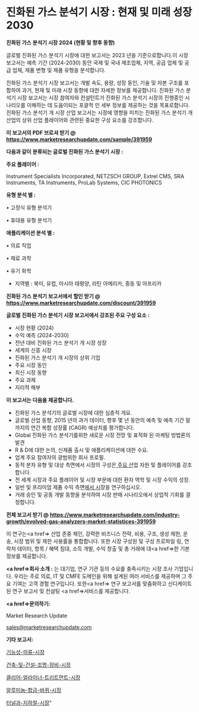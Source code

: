 # 진화된 가스 분석기 시장 : 현재 및 미래 성장 2030

<strong>진화된 가스 분석기 시장 2024 (현황 및 향후 동향)</strong>

글로벌 진화된 가스 분석기 시장에 대한 보고서는 2023 년을 기준으로합니다.이 시장 보고서는 예측 기간 (2024-2030) 동안 국제 및 국내 제조업체, 지역, 공급 업체 및 공급 업체, 제품 변형 및 제품 유형을 분석합니다.

진화된 가스 분석기 시장 보고서는 개발 속도, 용량, 성장 동인, 기술 및 자본 구조를 포함하여 과거, 현재 및 미래 시장 동향에 대한 자세한 정보를 제공합니다. 진화된 가스 분석기 시장 보고서는 시장 참여자와 컨설턴트가 진화된 가스 분석기 시장의 진행중인 시나리오를 이해하는 데 도움이되는 포괄적 인 세부 정보를 제공하는 것을 목표로합니다. 진화된 가스 분석기 개 시장 산업 보고서는 시장에 영향을 미치는 진화된 가스 분석기 개 산업의 상위 산업 플레이어와 관련된 중요한 구성 요소를 강조합니다.



<strong>이 보고서의 PDF 브로셔 받기 @ <a href=https://www.marketresearchupdate.com/sample/391959>https://www.marketresearchupdate.com/sample/391959</a></strong>



<strong>다음과 같이 분류되는 글로벌 진화된 가스 분석기 시장 :</strong>



<strong>주요 플레이어 :</strong>

Instrument Specialists Incorporated, NETZSCH GROUP, Extrel CMS, SRA Instruments, TA Instruments, ProLab Systems, CIC PHOTONICS



<strong>유형 분석 별 :</strong>

• 고정식 유형 분석기

• 휴대용 유형 분석기



<strong>애플리케이션 분석 별 :</strong>

• 의료 직업

• 재료 과학

• 유기 화학

<ul>
  <li>지역별 : 북미, 유럽, 아시아 태평양, 라틴 아메리카, 중동 및 아프리카</li>
</ul>


<strong>진화된 가스 분석기 보고서에서 할인 받기 @ <a href=https://www.marketresearchupdate.com/discount/391959>https://www.marketresearchupdate.com/discount/391959</a></strong>



<strong>글로벌 진화된 가스 분석기 시장 보고서에서 강조된 주요 구성 요소 :</strong>
<ul>
  <li>시장 현황 (2024)</li>
  <li>수익 예측 (2024-2030)</li>
  <li>전년 대비 진화된 가스 분석기 개 시장 성장</li>
  <li>세계의 신흥 시장</li>
  <li>진화된 가스 분석기 개 시장의 상위 기업</li>
  <li>주요 시장 동인</li>
  <li>최신 시장 동향</li>
  <li>주요 과제</li>
  <li>지리적 해부</li>
</ul>


<strong>이 보고서는 다음을 제공합니다.</strong>
<ul>
  <li>진화된 가스 분석기의 글로벌 시장에 대한 심층적 개요.</li>
  <li>글로벌 산업 동향, 2015 년의 과거 데이터, 향후 몇 년 동안의 예측 및 예측 기간 말까지의 연간 복합 성장률 (CAGR) 예상치를 평가합니다.</li>
  <li>Global 진화된 가스 분석기를위한 새로운 시장 전망 및 표적화 된 마케팅 방법론의 발견</li>
  <li>R &amp; D에 대한 논의, 신제품 출시 및 애플리케이션에 대한 수요.</li>
  <li>업계 주요 참여자의 광범위한 회사 프로필.</li>
  <li>동적 분자 유형 및 대상 측면에서 시장의 구성은<a href=> 주요 산</a>업 자원 및 플레이어를 강조합니다.</li>
  <li>전 세계 시장과 주요 플레이어 및 시장 부문에 대한 환자 역학 및 시장 수익의 성장.</li>
  <li>일반 및 프리미엄 제품 수익 측면<a href=>에서 시</a>장을 연구하십시오.</li>
  <li>거래 승인 및 공동 개발 동향을 분석하여 시장 판매 시나리오에서 상업적 기회를 결정합니다.</li>
</ul>



<strong>전체 보고서 받기 @ <a href=https://www.marketresearchupdate.com/industry-growth/evolved-gas-analyzers-market-statistices-391959>https://www.marketresearchupdate.com/industry-growth/evolved-gas-analyzers-market-statistices-391959</a></strong>

이 연구는<a href=> 산업 존중</a> 체인, 강력한 비즈니스 전략, 비용, 구조, 생성 제한, 운송, 시장 범위 및 제한 사용률을 통합합니다. 또한 시장 구성원 및 구성 프로파일 링, 연락처 데이터, 항목 / 혜택 침대, 소득 개발, 수익 창출 및 총 거래에 대<a href=>한 기본 </a>정보를 제공합니다.



<strong><a href=>회사 소</a>개 :</strong>
는 대기업, 연구 기관 등의 수요를 충족시키는 시장 조사 기업입니다. 우리는 주로 의료, IT 및 CMFE 도메인을 위해 설계된 여러 서비스를 제공하며 그 주요 기여는 고객 경험 연구입니다. 또한<a href=> 연구 보</a>고서를 맞춤화하고 신디케이트 된 연구 보고서 및 컨설팅 <a href=>서비스</a>를 제공합니다.



<strong><a href=>문의하기:</a></strong>

Market Research Update

sales@marketresearchupdate.com



<strong>기타 보고서:</strong>

<a href=https://www.linkedin.com/pulse/기능성-의류-시장-동향-및-성장-전망-market-matrix-musings-analysis/>기능성-의류-시장</a>

<a href=https://www.linkedin.com/pulse/건축-및-건설-조명-장비-시장-동향-성장-전망-consumer-connection-chronicles-24--4yn1f/>건축-및-건설-조명-장비-시장</a>

<a href=https://www.linkedin.com/pulse/클리어-얼라이너-트리트먼트-시장-규모-및-성장-2023-trend-tracking-tips-360-analysis-jq53f/>클리어-얼라이너-트리트먼트-시장</a>

<a href=https://www.linkedin.com/pulse/알루미늄-합금-바퀴-시장-현재-및-미래-성장-2030-isdailynews-yisrf/>알루미늄-합금-바퀴-시장</a>

<a href=https://www.linkedin.com/pulse/터널과-지하철-시장-세분화-연구-및-목표-고객2029년-consumer-connection-compendium-ana-hsmaf/>터널과-지하철-시장</a>"
